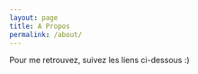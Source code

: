 ```yaml
---
layout: page
title: A Propos
permalink: /about/
---
```


Pour me retrouvez, suivez les liens ci-dessous :)
